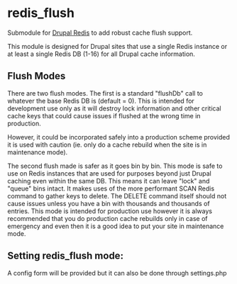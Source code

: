 # redis_flush
Submodule for [Drupal Redis](https://www.drupal.org/project/redis) to add robust cache flush support.

This module is designed for Drupal sites that use a single Redis instance or at least a single Redis DB (1-16) for all Drupal cache information.

## Flush Modes
There are two flush modes. The first is a standard "flushDb" call to whatever the base Redis DB is (default = 0). This is intended for development use only as it will destroy lock information and other critical cache keys that could cause issues if flushed at the wrong time in production.

However, it could be incorporated safely into a production scheme provided it is used with caution (ie. only do a cache rebuild when the site is in maintenance mode).

The second flush made is safer as it goes bin by bin. This mode is safe to use on Redis instances that are used for purposes beyond just Drupal caching even within the same DB. This means it can leave "lock" and "queue" bins intact. It makes uses of the more performant SCAN Redis command to gather keys to delete. The DELETE command itself should not cause issues unless you have a bin with thousands and thousands of entries. This mode is intended for production use however it is always recommended that you do production cache rebuilds only in case of emergency and even then it is a good idea to put your site in maintenance mode.

## Setting redis_flush mode:

A config form will be provided but it can also be done through settings.php
